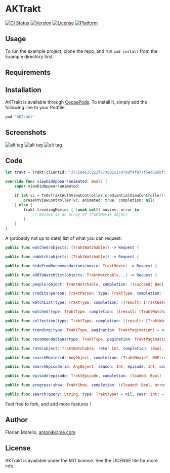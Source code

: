 # AKTrakt

[![CI Status](http://img.shields.io/travis/arsonik/AKTrakt.svg?style=flat)](https://travis-ci.org/arsonik/AKTrakt)
[![Version](https://img.shields.io/cocoapods/v/AKTrakt.svg?style=flat)](http://cocoapods.org/pods/AKTrakt)
[![License](https://img.shields.io/cocoapods/l/AKTrakt.svg?style=flat)](http://cocoapods.org/pods/AKTrakt)
[![Platform](https://img.shields.io/cocoapods/p/AKTrakt.svg?style=flat)](http://cocoapods.org/pods/AKTrakt)

## Usage

To run the example project, clone the repo, and run `pod install` from the Example directory first.

## Requirements

## Installation

AKTrakt is available through [CocoaPods](http://cocoapods.org). To install
it, simply add the following line to your Podfile:

```ruby
pod "AKTrakt"
```

## Screenshots

![alt tag](https://raw.githubusercontent.com/arsonik/AKTrakt/master/Example/Screenshots/TVlogin.png)
![alt tag](https://raw.githubusercontent.com/arsonik/AKTrakt/master/Example/Screenshots/TVmovies.png)
![alt tag](https://raw.githubusercontent.com/arsonik/AKTrakt/master/Example/Screenshots/iOSmovies.png)

## Code

```swift
let trakt = Trakt(clientId: "37558e63c821f673801c2c0788f4f877f5ed626bf5ba4493626173b3ac19b594", clientSecret: "9a80ed5b84182af99be0a452696e68e525b2c629e6f2a9a7cd748e4147d85690", applicationId: 3695)

override func viewDidAppear(animated: Bool) {
	super.viewDidAppear(animated)

	if let vc = TvOsTraktAuthViewController.credientialViewController(trakt, delegate: self) {
		presentViewController(vc, animated: true, completion: nil)
	} else {
		trakt.trendingMovies { [weak self] movies, error in
			// movies is an array of TraktMovie object
		}
	}
}
```

A (probably not up to date) list of what you can request:
```swift
public func watched(objects: [TraktWatchable]) -> Request {

public func unWatch(objects: [TraktWatchable]) -> Request {

public func hideFromRecommendations(movie: TraktMovie) -> Request {

public func addToWatchlist(objects: TraktWatchable...) -> Request {

public func people(object: TraktWatchable, completion: ((succeed: Bool, error: NSError?) -> Void)) -> Request {

public func credits(person: TraktPerson, type: TraktType, completion: ((result: [TraktWatchable]?, error: NSError?) -> Void)) -> Request {

public func watchList(type: TraktType, completion: ((result: [TraktWatchable]?, error: NSError?) -> Void)) -> Request {

public func watched(type: TraktType, completion: ((result: [TraktWatchable]?, error: NSError?) -> Void)) -> Request {

public func collection(type: TraktType, completion: ((result: [TraktWatchable]?, error: NSError?) -> Void)) -> Request {

public func trending(type: TraktType, pagination: TraktPagination! = nil, completion: ([TraktWatchable]?, NSError?) -> Void) -> Request {

public func recommendations(type: TraktType, pagination: TraktPagination! = nil, completion: ([TraktWatchable]?, NSError?) -> Void) -> Request {

public func rate(object: TraktWatchable, rate: Int, completion: (Bool, NSError?) -> Void) -> Request {

public func searchMovie(id: AnyObject, completion: (TraktMovie?, NSError?) -> Void) -> Request {

public func searchEpisode(id: AnyObject, season: Int, episode: Int, completion: (TraktEpisode?, NSError?) -> Void) -> Request {

public func episode(episode: TraktEpisode, completion: (loaded: Bool) -> Void) -> Request? {

public func progress(show: TraktShow, completion: ((loaded: Bool, error: NSError?) -> Void)) -> Request {

public func search(query: String, type: TraktType! = nil, year: Int! = nil, pagination: TraktPagination! = nil, completion: ((results: [TraktObject]?, error: NSError?) -> 
```

Feel free to fork, and add more features !

## Author

Florian Morello, arsonik@me.com

## License

AKTrakt is available under the MIT license. See the LICENSE file for more info.
